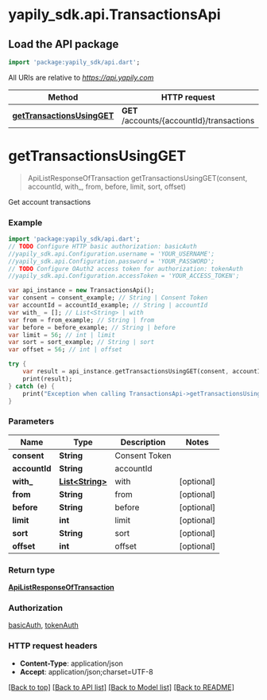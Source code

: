 # yapily_sdk.api.TransactionsApi

## Load the API package
```dart
import 'package:yapily_sdk/api.dart';
```

All URIs are relative to *https://api.yapily.com*

Method | HTTP request | Description
------------- | ------------- | -------------
[**getTransactionsUsingGET**](TransactionsApi.md#getTransactionsUsingGET) | **GET** /accounts/{accountId}/transactions | Get account transactions


# **getTransactionsUsingGET**
> ApiListResponseOfTransaction getTransactionsUsingGET(consent, accountId, with_, from, before, limit, sort, offset)

Get account transactions

### Example 
```dart
import 'package:yapily_sdk/api.dart';
// TODO Configure HTTP basic authorization: basicAuth
//yapily_sdk.api.Configuration.username = 'YOUR_USERNAME';
//yapily_sdk.api.Configuration.password = 'YOUR_PASSWORD';
// TODO Configure OAuth2 access token for authorization: tokenAuth
//yapily_sdk.api.Configuration.accessToken = 'YOUR_ACCESS_TOKEN';

var api_instance = new TransactionsApi();
var consent = consent_example; // String | Consent Token
var accountId = accountId_example; // String | accountId
var with_ = []; // List<String> | with
var from = from_example; // String | from
var before = before_example; // String | before
var limit = 56; // int | limit
var sort = sort_example; // String | sort
var offset = 56; // int | offset

try { 
    var result = api_instance.getTransactionsUsingGET(consent, accountId, with_, from, before, limit, sort, offset);
    print(result);
} catch (e) {
    print("Exception when calling TransactionsApi->getTransactionsUsingGET: $e\n");
}
```

### Parameters

Name | Type | Description  | Notes
------------- | ------------- | ------------- | -------------
 **consent** | **String**| Consent Token | 
 **accountId** | **String**| accountId | 
 **with_** | [**List&lt;String&gt;**](String.md)| with | [optional] 
 **from** | **String**| from | [optional] 
 **before** | **String**| before | [optional] 
 **limit** | **int**| limit | [optional] 
 **sort** | **String**| sort | [optional] 
 **offset** | **int**| offset | [optional] 

### Return type

[**ApiListResponseOfTransaction**](ApiListResponseOfTransaction.md)

### Authorization

[basicAuth](../README.md#basicAuth), [tokenAuth](../README.md#tokenAuth)

### HTTP request headers

 - **Content-Type**: application/json
 - **Accept**: application/json;charset=UTF-8

[[Back to top]](#) [[Back to API list]](../README.md#documentation-for-api-endpoints) [[Back to Model list]](../README.md#documentation-for-models) [[Back to README]](../README.md)

